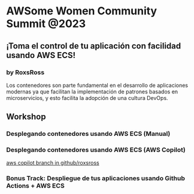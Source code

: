 # AWSome Women Community Summit @2023

## ¡Toma el control de tu aplicación con facilidad usando AWS ECS! 
### by RoxsRoss

Los contenedores son parte fundamental en el desarrollo de aplicaciones modernas ya que facilitan la implementación de patrones basados en microservicios, y esto facilita la adopción de una cultura DevOps.


## Workshop

### Desplegando contenedores usando AWS ECS (Manual)


### Desplegando contenedores usando AWS ECS (AWS Copilot)
[aws copilot branch in github/roxsross](/github/roxsross/awsomewomen-container-ecs/tree/awscopilot)


### Bonus Track: Despliegue de tus aplicaciones usando Github Actions + AWS ECS

